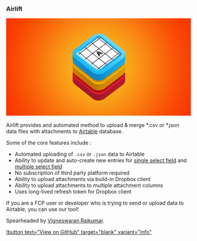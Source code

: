 ### Airlift

![](/static/airlift-social-card.png)

Airlift provides and automated method to upload & merge *.csv or *.json data files with attachments to [Airtable](https://www.airtable.com) database.

Some of the core features include :

- Automated uploading of `.csv` or `.json` data to Airtable
- Ability to update and auto-create new entries for [single select field](https://support.airtable.com/docs/single-select-field) and [multiple select field](https://support.airtable.com/docs/multiple-select-field)
- No subscription of third party platform required
- Ability to upload attachments via build-in Dropbox client
- Ability to upload attachments to multiple attachment columns
- Uses long-lived refresh token for Dropbox client

If you are a FCP user or developer who is trying to send or upload data to Airtable, you can use our tool!

Spearheaded by [Vigneswaran Rajkumar](https://twitter.com/IAmVigneswaran).

[!button text="View on GitHub" target="blank" variant="info"](https://github.com/TheAcharya/Airlift)
